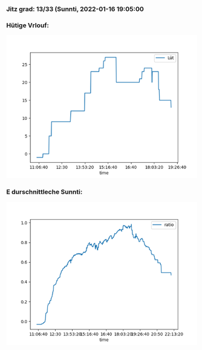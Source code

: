 ### Jitz grad: 13/33 (Sunnti, 2022-01-16 19:05:00

### Hütige Vrlouf:
![Graph](Today.png)

### E durschnittleche Sunnti:
![Graph](Sunnti.png)
